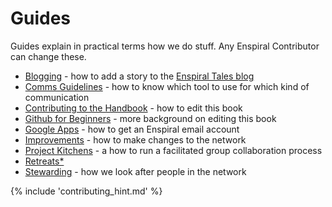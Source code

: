 # Guides

Guides explain in practical terms how we do stuff. Any Enspiral Contributor can change these.

* [Blogging](blogging.md) - how to add a story to the [Enspiral Tales blog](http://medium.com/enspiral-tales)
* [Comms Guidelines](comms_guidelines.md) - how to know which tool to use for which kind of communication
* [Contributing to the Handbook](contributing.md) - how to edit this book
* [Github for Beginners](github_for_beginners.md) - more background on editing this book
* [Google Apps](google_apps.md) - how to get an Enspiral email account
* [Improvements](improvements.md) - how to make changes to the network
* [Project Kitchens](project_kitchen.md) - a how to run a facilitated group collaboration process
* [Retreats*](retreats.md)
* [Stewarding](stewarding.md) - how we look after people in the network

{% include 'contributing_hint.md' %}
